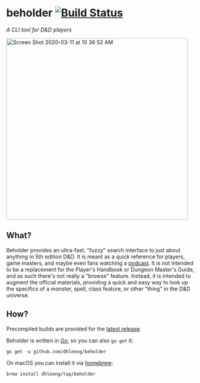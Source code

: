 beholder [![Build Status](http://img.shields.io/travis/dhleong/beholder.svg?style=flat)](https://travis-ci.org/dhleong/beholder)
=========

*A CLI tool for D&D players*

<a href="https://asciinema.org/a/myE6rTzrYAKNUOM0ofDAguuxG" target="_blank">
<img width="480" alt="Screen Shot 2020-03-11 at 10 36 52 AM" src="https://user-images.githubusercontent.com/816150/76428649-53252e80-6384-11ea-8bb4-62e3d80d1eda.png">
</a>

## What?

Beholder provides an ultra-fast, "fuzzy" search interface to just about anything
in 5th edition D&D. It is meant as a quick reference for players, game masters,
and maybe even fans watching a [podcast][1]. It is not intended to be a replacement
for the Player's Handbook or Dungeon Master's Guide, and as such there's not really
a "browse" feature. Instead, it is intended to augment the official materials,
providing a quick and easy way to look up the specifics of a monster, spell, class
feature, or other "thing" in the D&D universe.

## How?

Precompiled builds are provided for the [latest release][2].

Beholder is written in [Go][3], so you can also `go get` it:

    go get -u github.com/dhleong/beholder

On macOS you can install it via [homebrew][4]:

    brew install dhleong/tap/beholder

[1]: https://www.youtube.com/watch?v=byva0hOj8CU
[2]: https://github.com/dhleong/beholder/releases/latest
[3]: https://golang.org/
[4]: https://brew.sh/
